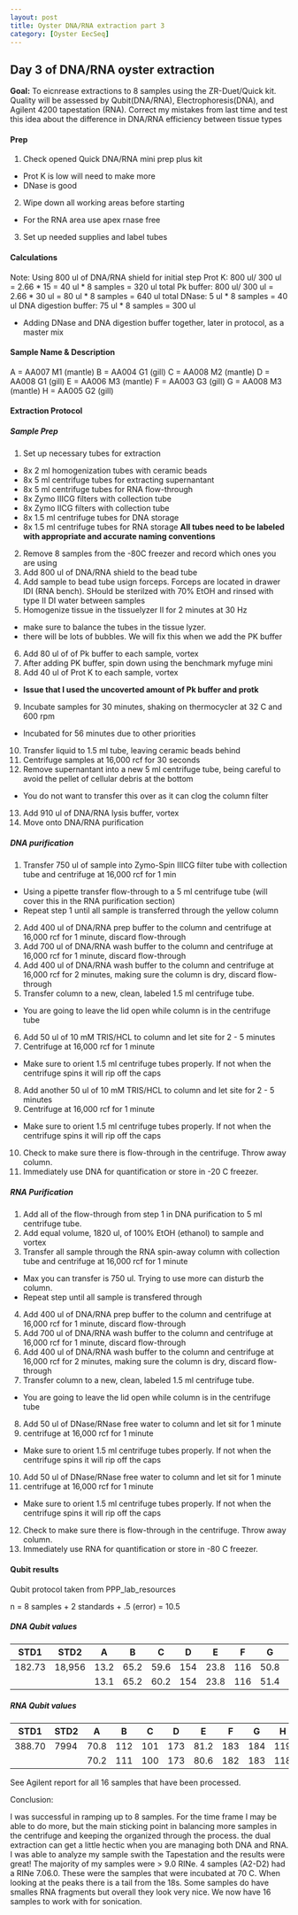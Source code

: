 ```yaml
---
layout: post
title: Oyster DNA/RNA extraction part 3
category: [Oyster EecSeq]
---
```


## Day 3 of DNA/RNA oyster extraction

**Goal:** To eicnrease extractions to 8 samples using the ZR-Duet/Quick kit. Quality will be assessed by Qubit(DNA/RNA), Electrophoresis(DNA), and Agilent 4200 tapestation (RNA). Correct my mistakes from last time and test this idea about the difference in DNA/RNA efficiency between tissue types

#### Prep

1. Check opened Quick DNA/RNA mini prep plus kit
  * Prot K is low will need to make more
  * DNase is good
2. Wipe down all working areas before starting
  * For the RNA area use apex rnase free
3. Set up needed supplies and label tubes
  
#### Calculations

Note: Using 800 ul of DNA/RNA shield for initial step
Prot K: 800 ul/ 300 ul = 2.66 * 15 = 40 ul * 8 samples = 320 ul total
Pk buffer: 800 ul/ 300 ul = 2.66 * 30 ul = 80 ul * 8 samples = 640 ul total
DNase: 5 ul * 8 samples = 40 ul 
DNA digestion buffer: 75 ul * 8 samples = 300 ul 
* Adding DNase and DNA digestion buffer together, later in protocol, as a master mix

#### Sample Name & Description

A = AA007 M1 (mantle)
B = AA004 G1 (gill)
C = AA008 M2 (mantle)
D = AA008 G1 (gill)
E = AA006 M3 (mantle)
F = AA003 G3 (gill)
G = AA008 M3 (mantle)
H = AA005 G2 (gill)

#### Extraction Protocol

##### Sample Prep

1. Set up necessary tubes for extraction
  * 8x 2 ml homogenization tubes with ceramic beads
  * 8x 5 ml centrifuge tubes for extracting supernantant
  * 8x 5 ml centrifuge tubes for RNA flow-through
  * 8x Zymo IIICG filters with collection tube
  * 8x Zymo IICG filters with collection tube
  * 8x 1.5 ml centrifuge tubes for DNA storage
  * 8x 1.5 ml centrifuge tubes for RNA storage
  **All tubes need to be labeled with appropriate and accurate naming conventions**
2. Remove 8 samples from the -80C freezer and record which ones you are using
3. Add 800 ul of DNA/RNA shield to the bead tube
4. Add sample to bead tube usign forceps. Forceps are located in drawer IDI (RNA bench). SHould be sterilzed with 70% EtOH and rinsed with type II DI water between samples
5. Homogenize tissue in the tissuelyzer II for 2 minutes at 30 Hz
  * make sure to balance the tubes in the tissue lyzer.
  * there will be lots of bubbles. We will fix this when we add the PK buffer
6. Add 80 ul of of Pk buffer to each sample, vortex
7. After adding PK buffer, spin down using the benchmark myfuge mini
8. Add 40 ul of Prot K to each sample, vortex
  * **Issue that I used the uncoverted amount of Pk buffer and protk** 
9. Incubate samples for 30 minutes, shaking on thermocycler at 32 C and 600 rpm
  * Incubated for 56 minutes due to other priorities
10. Transfer liquid to 1.5 ml tube, leaving ceramic beads behind
11. Centrifuge samples at 16,000 rcf for 30 seconds
12. Remove supernantant into a new 5 ml centrifuge tube, being careful to avoid the pellet of cellular debris at the bottom   
  * You do not want to transfer this over as it can clog the column filter
13. Add 910 ul of DNA/RNA lysis buffer, vortex
14. Move onto DNA/RNA purification

##### DNA purification

1. Transfer 750 ul of sample into Zymo-Spin IIICG filter tube with collection tube and centrifuge at 16,000 rcf for 1 min
  * Using a pipette transfer flow-through to a 5 ml centrifuge tube (will cover this in the RNA purification section)
  * Repeat step 1 until all sample is transferred through the yellow column 
2. Add 400 ul of DNA/RNA prep buffer to the column and centrifuge at 16,000 rcf for 1 minute, discard flow-through
3. Add 700 ul of DNA/RNA wash buffer to the column and centrifuge at 16,000 rcf for 1 minute, discard flow-through
4. Add 400 ul of DNA/RNA wash buffer to the column and centrifuge at 16,000 rcf for 2 minutes, making sure the column is dry, discard flow-through
5. Transfer column to a new, clean, labeled 1.5 ml centrifuge tube.
  * You are going to leave the lid open while column is in the centrifuge tube
6. Add 50 ul of 10 mM TRIS/HCL to column and let site for 2 - 5 minutes
7. Centrifuge at 16,000 rcf for 1 minute
  * Make sure to orient 1.5 ml centrifuge tubes properly. If not when the centrifuge spins it will rip off the caps
8. Add another 50 ul of 10 mM TRIS/HCL to column and let site for 2 - 5 minutes
9. Centrifuge at 16,000 rcf for 1 minute
  * Make sure to orient 1.5 ml centrifuge tubes properly. If not when the centrifuge spins it will rip off the caps
10. Check to make sure there is flow-through in the centrifuge. Throw away column.
11. Immediately use DNA for quantification or store in -20 C freezer.

##### RNA Purification

1. Add all of the flow-through from step 1 in DNA purification to 5 ml centrifuge tube.
2. Add equal volume, 1820 ul, of 100% EtOH (ethanol) to sample and vortex
3. Transfer all sample through the RNA spin-away column with collection tube and centrifuge at 16,000 rcf for 1 minute
  * Max you can transfer is 750 ul. Trying to use more can disturb the column.
  * Repeat step until all sample is transfered through 
4. Add 400 ul of DNA/RNA prep buffer to the column and centrifuge at 16,000 rcf for 1 minute, discard flow-through
5. Add 700 ul of DNA/RNA wash buffer to the column and centrifuge at 16,000 rcf for 1 minute, discard flow-through
6. Add 400 ul of DNA/RNA wash buffer to the column and centrifuge at 16,000 rcf for 2 minutes, making sure the column is dry, discard flow-through
7. Transfer column to a new, clean, labeled 1.5 ml centrifuge tube.
  * You are going to leave the lid open while column is in the centrifuge tube
8. Add 50 ul of DNase/RNase free water to column and let sit for 1 minute
9. centrifuge at 16,000 rcf for 1 minute
  * Make sure to orient 1.5 ml centrifuge tubes properly. If not when the centrifuge spins it will rip off the caps
10. Add 50 ul of DNase/RNase free water to column and let sit for 1 minute
11. centrifuge at 16,000 rcf for 1 minute
  * Make sure to orient 1.5 ml centrifuge tubes properly. If not when the centrifuge spins it will rip off the caps
12. Check to make sure there is flow-through in the centrifuge. Throw away column.
13. Immediately use RNA for quantification or store in -80 C freezer.

#### Qubit results

Qubit protocol taken from PPP_lab_resources

n = 8 samples + 2 standards + .5 (error) = 10.5

##### DNA Qubit values

STD1|STD2|A|B|C|D|E|F|G|H|
----|----|-|-|-|-|-|-|-|-|
182.73|18,956|13.2|65.2|59.6|154|23.8|116|50.8|107|
      |      |13.1|65.2|60.2|154|23.8|116|51.4|107|


##### RNA Qubit values

STD1|STD2|A|B|C|D|E|F|G|H|
----|----|-|-|-|-|-|-|-|-|
388.70|7994|70.8|112|101|173|81.2|183|184|119|
      |    |70.2|111|100|173|80.6|182|183|118|
      
See Agilent report for all 16 samples that have been processed. 

Conclusion: 

I was successful in ramping up to 8 samples. For the time frame I may be able to do more, but the main sticking point in balancing more samples in the centrifuge and keeping the organized through the process. the dual extraction can get a little hectic when you are managing both DNA and RNA. I was able to analyze my sample swith the Tapestation and the results were great! The majority of my samples were > 9.0 RINe. 4 samples (A2-D2) had a RINe 7.0<samples>6.0. These were the samples that were incubated at 70 C. When looking at the peaks there is a tail from the 18s. Some samples do have smalles RNA fragments but overall they look very nice. We now have 16 samples to work with for sonication. 
